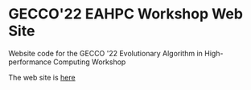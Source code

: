 # GECCO'22 EAHPC Workshop Web Site

Website code for the GECCO '22 Evolutionary Algorithm in High-performance 
Computing Workshop

The web site is [here](https://markcoletti.github.io/gecco_eahpc_workshop_site/)
